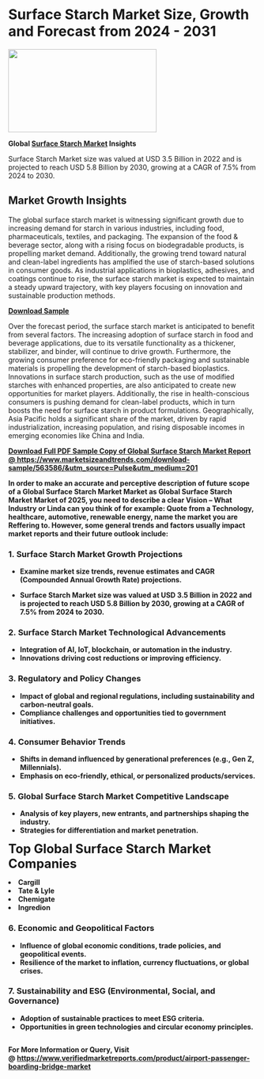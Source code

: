 <H1>Surface Starch Market Size, Growth and Forecast from 2024 - 2031</H1><img class="aligncenter size-medium wp-image-584254" src="https://thirdeyenews.in/wp-content/uploads/2024/09/Global-Market-Research-300x168.jpeg" alt="" width="300" height="168" /><p><strong>Global&nbsp;<a href="https://www.marketsizeandtrends.com/download-sample/563586/&amp;utm_source=Pulse&amp;utm_medium=201">Surface Starch Market</a> Insights</strong></p><p>Surface Starch Market size was valued at USD 3.5 Billion in 2022 and is projected to reach USD 5.8 Billion by 2030, growing at a CAGR of 7.5% from 2024 to 2030.</p><p><h2>Market Growth Insights</h2> <p>The global surface starch market is witnessing significant growth due to increasing demand for starch in various industries, including food, pharmaceuticals, textiles, and packaging. The expansion of the food & beverage sector, along with a rising focus on biodegradable products, is propelling market demand. Additionally, the growing trend toward natural and clean-label ingredients has amplified the use of starch-based solutions in consumer goods. As industrial applications in bioplastics, adhesives, and coatings continue to rise, the surface starch market is expected to maintain a steady upward trajectory, with key players focusing on innovation and sustainable production methods.</p> <p><strong><a href="#">Download Sample</a></strong></p> <p>Over the forecast period, the surface starch market is anticipated to benefit from several factors. The increasing adoption of surface starch in food and beverage applications, due to its versatile functionality as a thickener, stabilizer, and binder, will continue to drive growth. Furthermore, the growing consumer preference for eco-friendly packaging and sustainable materials is propelling the development of starch-based bioplastics. Innovations in surface starch production, such as the use of modified starches with enhanced properties, are also anticipated to create new opportunities for market players. Additionally, the rise in health-conscious consumers is pushing demand for clean-label products, which in turn boosts the need for surface starch in product formulations. Geographically, Asia Pacific holds a significant share of the market, driven by rapid industrialization, increasing population, and rising disposable incomes in emerging economies like China and India.</p> <p><strong><a href="#"></p><p><span class=""><strong>Download Full PDF Sample Copy of Global Surface Starch Market Report</strong> @ <a href="https://www.marketsizeandtrends.com/download-sample/563586/&amp;utm_source=Pulse&amp;utm_medium=201" target="_blank">https://www.marketsizeandtrends.com/download-sample/563586/&amp;utm_source=Pulse&amp;utm_medium=201</a></span></p><p>In order to make an accurate and perceptive description of future scope of a Global&nbsp;Surface Starch Market Market as Global&nbsp;Surface Starch Market Market of 2025, you need to describe a clear Vision &ndash; What Industry or Linda can you think of for example: Quote from a Technology, healthcare, automotive, renewable energy, name the market you are Reffering to. However, some general trends and factors usually impact market reports and their future outlook include:</p><h3>1.&nbsp;<strong>Surface Starch Market Growth Projections</strong></h3><ul><li>Examine market size trends, revenue estimates and CAGR (Compounded Annual Growth Rate) projections.</li><li><p>Surface Starch Market size was valued at USD 3.5 Billion in 2022 and is projected to reach USD 5.8 Billion by 2030, growing at a CAGR of 7.5% from 2024 to 2030.</p></li></ul><h3>2.&nbsp;<strong>Surface Starch Market Technological Advancements</strong></h3><ul><li>Integration of AI, IoT, blockchain, or automation in the industry.</li><li>Innovations driving cost reductions or improving efficiency.</li></ul><h3>3.&nbsp;<strong>Regulatory and Policy Changes</strong></h3><ul><li>Impact of global and regional regulations, including sustainability and carbon-neutral goals.</li><li>Compliance challenges and opportunities tied to government initiatives.</li></ul><h3>4.&nbsp;<strong>Consumer Behavior Trends</strong></h3><ul><li>Shifts in demand influenced by generational preferences (e.g., Gen Z, Millennials).</li><li>Emphasis on eco-friendly, ethical, or personalized products/services.</li></ul><h3>5.&nbsp;<strong>Global Surface Starch Market Competitive Landscape</strong></h3><ul><li>Analysis of key players, new entrants, and partnerships shaping the industry.</li><li>Strategies for differentiation and market penetration.</li></ul><p data-pm-slice="1 1 []"><span style="color: inherit; font-family: inherit; font-size: 25px;">Top Global Surface Starch Market Companies</span></p><div class="" data-test-id=""><p><li>Cargill</li><li> Tate & Lyle</li><li> Chemigate</li><li> Ingredion</li></p></div><h3>6.&nbsp;<strong>Economic and Geopolitical Factors</strong></h3><ul><li>Influence of global economic conditions, trade policies, and geopolitical events.</li><li>Resilience of the market to inflation, currency fluctuations, or global crises.</li></ul><h3>7.&nbsp;<strong>Sustainability and ESG (Environmental, Social, and Governance)</strong></h3><ul><li>Adoption of sustainable practices to meet ESG criteria.</li><li>Opportunities in green technologies and circular economy principles.</li></ul><h2><strong style="font-size: 14px;">For More Information or Query, Visit @&nbsp;</strong><a style="background-color: #ffffff; font-size: 14px;" href="https://www.marketsizeandtrends.com/report/surface-starch-market/" target="_blank">https://www.verifiedmarketreports.com/product/airport-passenger-boarding-bridge-market</a></h2>
